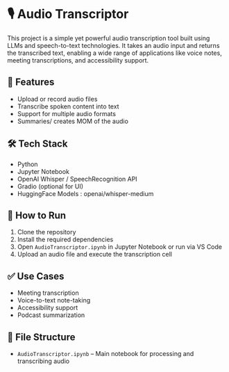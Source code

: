 
# 🎙️ Audio Transcriptor

This project is a simple yet powerful audio transcription tool built using LLMs and speech-to-text technologies. It takes an audio input and returns the transcribed text, enabling a wide range of applications like voice notes, meeting transcriptions, and accessibility support.

## 📌 Features

- Upload or record audio files
- Transcribe spoken content into text
- Support for multiple audio formats
- Summaries/ creates MOM of the audio

## 🛠️ Tech Stack

- Python
- Jupyter Notebook
- OpenAI Whisper / SpeechRecognition API
- Gradio (optional for UI)
- HuggingFace Models : openai/whisper-medium


## 🚀 How to Run

1. Clone the repository
2. Install the required dependencies
3. Open `AudioTranscriptor.ipynb` in Jupyter Notebook or run via VS Code
4. Upload an audio file and execute the transcription cell

## ✅ Use Cases

- Meeting transcription
- Voice-to-text note-taking
- Accessibility support
- Podcast summarization

## 📂 File Structure

- `AudioTranscriptor.ipynb` – Main notebook for processing and transcribing audio

